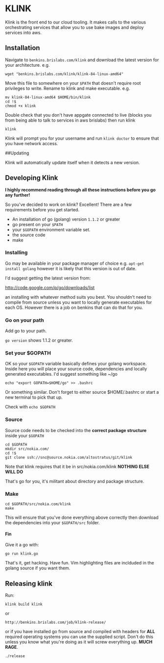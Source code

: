 # KLINK

Klink is the front end to our cloud tooling. It makes calls to the various orchestrating services that allow you to use bake images and deploy services into aws.

## Installation

Navigate to `benkins.brislabs.com/klink` and download the latest version for your architecture. e.g.

    wget "benkins.brislabs.com/klink/klink-84-linux-amd64"

Move this file to somewhere on your `$PATH` that doesn't require root privileges to write. Rename to klink and make executable. e.g.

    mv klink-84-linux-amd64 $HOME/bin/klink
    cd !$
    chmod +x klink

Double check that you don't have appgate connected to live (blocks you from being able to talk to services in aws brislabs) then run klink

    klink
    
Klink will prompt you for your username and run `klink doctor` to ensure that you have network access.

##Updating

Klink will automatically update itself when it detects a new version.

## Developing Klink

**I highly recommend reading through all these instructions before you go any further!**

So you've decided to work on klink? Excellent! There are a few requirements before you get started.

* An installation of go (golang) version `1.1.2` or greater
* go present on your `$PATH`
* your `$GOPATH` environment variable set.
* the source code
* make

### Installing

Go may be available in your package manager of choice e.g. `apt-get install golang` however it is likely that this version is out of date.

I'd suggest getting the latest version from:

http://code.google.com/p/go/downloads/list

an installing with whatever method suits you best. You shouldn't need to compile from source unless you want to locally generate executables for each OS. However there is a job on benkins that can do that for you.

### Go on your path

Add go to your path.

`go version` shows 1.1.2 or greater.

### Set your $GOPATH

OK so your `$GOPATH` variable basically defines your golang workspace. Inside here you will place your source code, dependencies and locally generated executables. I'd suggest something like ~/go

    echo "export GOPATH=$HOME/go" >> .bashrc
    
Or something similar. Don't forget to either source $HOME/.bashrc or start a new terminal to pick that up.

Check with `echo $GOPATH`

### Source

Source code needs to be checked into the **correct package structure** inside your `$GOPATH`

    cd $GOPATH
    mkdir src/nokia.com/
    cd !$
    git clone ssh://snc@source.nokia.com/altostratus/git/klink
    
Note that klink requires that it be in src/nokia.com/klink **NOTHING ELSE WILL DO**

That's go for you, it's militant about directory and package structure.

### Make

    cd $GOPATH/src/nokia.com/klink
    make
    
This will ensure that you've done everything above correctly then download the dependencies into your `$GOPATH/src` folder.

#### Fin

Give it a go with:

    go run klink.go

That's it, get hacking. Have fun. Vim highlighting files are inclduded in the golang source if you want them.

## Releasing klink

Run:

`klink build klink`

or

`http://benkins.brislabs.com/job/klink-release/`

or if you have installed go from source and compiled with headers for **ALL** required operating systems you can use the supplied script. Don't do this unless you know what you're doing as it will screw everything up. **MUCH RAGE**.

`./release`
